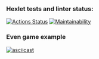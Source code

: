 ### Hexlet tests and linter status:
[![Actions Status](https://github.com/MysterGoN/python-project-49/workflows/hexlet-check/badge.svg)](https://github.com/MysterGoN/python-project-49/actions)
[![Maintainability](https://api.codeclimate.com/v1/badges/d6ffd03e47fba288890c/maintainability)](https://codeclimate.com/github/MysterGoN/python-project-49/maintainability)

### Even game example
[![asciicast](https://asciinema.org/a/TKYVYynPgQO6xbQydFzE5Jh3x.svg)](https://asciinema.org/a/TKYVYynPgQO6xbQydFzE5Jh3x)

